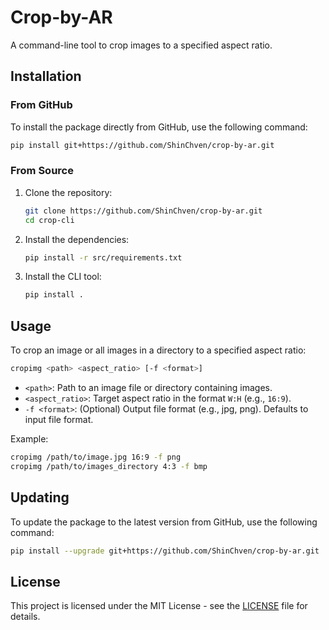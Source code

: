 # Crop-by-AR

A command-line tool to crop images to a specified aspect ratio.

## Installation

### From GitHub

To install the package directly from GitHub, use the following command:

```sh
pip install git+https://github.com/ShinChven/crop-by-ar.git
```

### From Source

1. Clone the repository:
    ```sh
    git clone https://github.com/ShinChven/crop-by-ar.git
    cd crop-cli
    ```

2. Install the dependencies:
    ```sh
    pip install -r src/requirements.txt
    ```

3. Install the CLI tool:
    ```sh
    pip install .
    ```

## Usage

To crop an image or all images in a directory to a specified aspect ratio:

```sh
cropimg <path> <aspect_ratio> [-f <format>]
```

- `<path>`: Path to an image file or directory containing images.
- `<aspect_ratio>`: Target aspect ratio in the format `W:H` (e.g., `16:9`).
- `-f <format>`: (Optional) Output file format (e.g., jpg, png). Defaults to input file format.

Example:

```sh
cropimg /path/to/image.jpg 16:9 -f png
cropimg /path/to/images_directory 4:3 -f bmp
```

## Updating

To update the package to the latest version from GitHub, use the following command:

```sh
pip install --upgrade git+https://github.com/ShinChven/crop-by-ar.git
```

## License

This project is licensed under the MIT License - see the [LICENSE](LICENSE) file for details.
